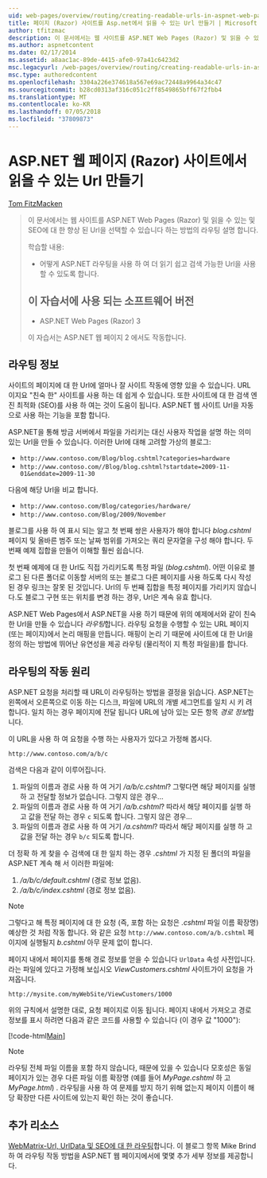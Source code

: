 ```yaml
---
uid: web-pages/overview/routing/creating-readable-urls-in-aspnet-web-pages-sites
title: 페이지 (Razor) 사이트를 Asp.net에서 읽을 수 있는 Url 만들기 | Microsoft Docs
author: tfitzmac
description: 이 문서에서는 웹 사이트를 ASP.NET Web Pages (Razor) 및 읽을 수 있는 및 SEO에 대 한 향상 된 Url을 선택할 수 있습니다 하는 방법의 라우팅 설명 합니다. 하겠습니다...
ms.author: aspnetcontent
ms.date: 02/17/2014
ms.assetid: a8aac1ac-89de-4415-afe0-97a41c6423d2
msc.legacyurl: /web-pages/overview/routing/creating-readable-urls-in-aspnet-web-pages-sites
msc.type: authoredcontent
ms.openlocfilehash: 3304a226e374618a567e69ac72448a9964a34c47
ms.sourcegitcommit: b28cd0313af316c051c2ff8549865bff67f2fbb4
ms.translationtype: MT
ms.contentlocale: ko-KR
ms.lasthandoff: 07/05/2018
ms.locfileid: "37809873"
---
```

<a name="creating-readable-urls-in-aspnet-web-pages-razor-sites"></a>ASP.NET 웹 페이지 (Razor) 사이트에서 읽을 수 있는 Url 만들기
====================
[Tom FitzMacken](https://github.com/tfitzmac)

> 이 문서에서는 웹 사이트를 ASP.NET Web Pages (Razor) 및 읽을 수 있는 및 SEO에 대 한 향상 된 Url을 선택할 수 있습니다 하는 방법의 라우팅 설명 합니다.
> 
> 학습할 내용:
> 
> - 어떻게 ASP.NET 라우팅을 사용 하 여 더 읽기 쉽고 검색 가능한 Url을 사용할 수 있도록 합니다.
>   
> 
> ## <a name="software-versions-used-in-the-tutorial"></a>이 자습서에 사용 되는 소프트웨어 버전
> 
> 
> - ASP.NET Web Pages (Razor) 3
>   
> 
> 이 자습서는 ASP.NET 웹 페이지 2 에서도 작동합니다.


## <a name="about-routing"></a>라우팅 정보

사이트의 페이지에 대 한 Url에 얼마나 잘 사이트 작동에 영향 있을 수 있습니다. URL 이지요 &quot;친숙 한&quot; 사이트를 사용 하는 데 쉽게 수 있습니다. 또한 사이트에 대 한 검색 엔진 최적화 (SEO)를 사용 하 여는 것이 도움이 됩니다. ASP.NET 웹 사이트 Url을 자동으로 사용 하는 기능을 포함 합니다.

ASP.NET을 통해 방금 서버에서 파일을 가리키는 대신 사용자 작업을 설명 하는 의미 있는 Url을 만들 수 있습니다. 이러한 Url에 대해 고려할 가상의 블로그:

- `http://www.contoso.com/Blog/blog.cshtml?categories=hardware`
- `http://www.contoso.com//Blog/blog.cshtml?startdate=2009-11-01&enddate=2009-11-30`

다음에 해당 Url을 비교 합니다.

- `http://www.contoso.com/Blog/categories/hardware/`
- `http://www.contoso.com/Blog/2009/November`

블로그를 사용 하 여 표시 되는 알고 첫 번째 쌍은 사용자가 해야 합니다 *blog.cshtml* 페이지 및 올바른 범주 또는 날짜 범위를 가져오는 쿼리 문자열을 구성 해야 합니다. 두 번째 예제 집합을 만들어 이해할 훨씬 쉽습니다.

첫 번째 예제에 대 한 Url도 직접 가리키도록 특정 파일 (*blog.cshtml*). 어떤 이유로 블로그 된 다른 폴더로 이동할 서버의 또는 블로그 다른 페이지를 사용 하도록 다시 작성 된 경우 링크는 잘못 된 것입니다. Url의 두 번째 집합을 특정 페이지를 가리키지 않습니다.도 블로그 구현 또는 위치를 변경 하는 경우, Url은 계속 유효 합니다.

ASP.NET Web Pages에서 ASP.NET을 사용 하기 때문에 위의 예제에서와 같이 친숙 한 Url을 만들 수 있습니다 *라우팅*합니다. 라우팅 요청을 수행할 수 있는 URL 페이지 (또는 페이지)에서 논리 매핑을 만듭니다. 매핑이 논리 기 때문에 사이트에 대 한 Url을 정의 하는 방법에 뛰어난 유연성을 제공 라우팅 (물리적이 지 특정 파일을)를 합니다.

## <a name="how-routing-works"></a>라우팅의 작동 원리

ASP.NET 요청을 처리할 때 URL이 라우팅하는 방법을 결정을 읽습니다. ASP.NET는 왼쪽에서 오른쪽으로 이동 하는 디스크, 파일에 URL의 개별 세그먼트를 일치 시 키 려 합니다. 일치 하는 경우 페이지에 전달 됩니다 URL에 남아 있는 모든 항목 *경로 정보*합니다.

이 URL을 사용 하 여 요청을 수행 하는 사용자가 있다고 가정해 봅시다.

`http://www.contoso.com/a/b/c`

검색은 다음과 같이 이루어집니다.

1. 파일의 이름과 경로 사용 하 여 거기 */a/b/c.cshtml*? 그렇다면 해당 페이지를 실행 하 고 전달할 정보가 없습니다. 그렇지 않은 경우...
2. 파일의 이름과 경로 사용 하 여 거기 */a/b.cshtml*? 따라서 해당 페이지를 실행 하 고 값을 전달 하는 경우 `c` 되도록 합니다. 그렇지 않은 경우...
3. 파일의 이름과 경로 사용 하 여 거기 */a.cshtml*? 따라서 해당 페이지를 실행 하 고 값을 전달 하는 경우 `b/c` 되도록 합니다.

더 정확 하 게 찾을 수 검색에 대 한 일치 하는 경우 *.cshtml* 가 지정 된 폴더의 파일을 ASP.NET 계속 해 서 이러한 파일에:

1. */a/b/c/default.cshtml* (경로 정보 없음).
2. */a/b/c/index.cshtml* (경로 정보 없음).

> [!NOTE]
> 그렇다고 해 특정 페이지에 대 한 요청 (즉, 포함 하는 요청은 *.cshtml* 파일 이름 확장명) 예상한 것 처럼 작동 합니다. 와 같은 요청 `http://www.contoso.com/a/b.cshtml` 페이지에 실행될지 *b.cshtml* 아무 문제 없이 합니다.


페이지 내에서 페이지를 통해 경로 정보를 얻을 수 있습니다 `UrlData` 속성 사전입니다. 라는 파일에 있다고 가정해 보십시오 *ViewCustomers.cshtml* 사이트가이 요청을 가져옵니다.

`http://mysite.com/myWebSite/ViewCustomers/1000`

위의 규칙에서 설명한 대로, 요청 페이지로 이동 됩니다. 페이지 내에서 가져오고 경로 정보를 표시 하려면 다음과 같은 코드를 사용할 수 있습니다 (이 경우 값 &quot;1000&quot;):

[!code-html[Main](creating-readable-urls-in-aspnet-web-pages-sites/samples/sample1.html)]

> [!NOTE]
> 라우팅 전체 파일 이름을 포함 하지 않습니다, 때문에 있을 수 있습니다 모호성은 동일 페이지가 있는 경우 다른 파일 이름 확장명 (예를 들어 *MyPage.cshtml* 하 고 *MyPage.html*) . 라우팅을 사용 하 여 문제를 방지 하기 위해 없는지 페이지 이름이 해당 확장만 다른 사이트에 있는지 확인 하는 것이 좋습니다.


<a id="Additional_Resources"></a>
## <a name="additional-resources"></a>추가 리소스

[WebMatrix-Url, UrlData 및 SEO에 대 한 라우팅](http://www.mikesdotnetting.com/Article/165/WebMatrix-URLs-UrlData-and-Routing-for-SEO)합니다. 이 블로그 항목 Mike Brind 하 여 라우팅 작동 방법을 ASP.NET 웹 페이지에서에 몇몇 추가 세부 정보를 제공합니다.
